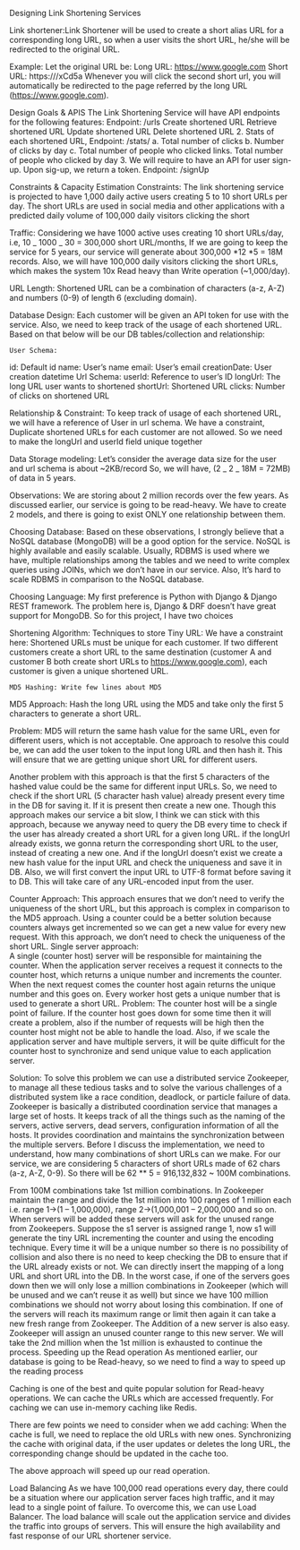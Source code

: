 Designing Link Shortening Services

Link shortener:Link Shortener will be used to create a short alias URL for a corresponding long URL, so when a user visits the short URL, he/she will be redirected to the original URL.

Example: Let the original URL be:
Long URL: https://www.google.com
Short URL: https://<your-url>/xCd5a
Whenever you will click the second short url, you will automatically
be redirected to the page referred by the long URL (https://www.google.com).

Design Goals & APIS
The Link Shortening Service will have API endpoints for the following features:
Endpoint: /urls
Create shortened URL
Retrieve shortened URL
Update shortened URL
Delete shortened URL 2. Stats of each shortened URL, Endpoint: /stats/<url or id>
a. Total number of clicks
b. Number of clicks by day
c. Total number of people who clicked links.
Total number of people who clicked by day 3. We will require to have an API for user sign-up. Upon sig-up, we return a token.
Endpoint: /signUp
  
Constraints & Capacity Estimation
Constraints:
The link shortening service is projected to have 1,000 daily active users creating 5 to 10 short URLs per day. The short URLs are used in social media and other applications with a predicted daily volume of 100,000 daily visitors clicking the short

Traffic: Considering we have 1000 active uses creating 10 short URLs/day,
i.e, 10 _ 1000 _ 30 = 300,000 short URL/months, If we are going to keep the service for 5 years, our service will generate about 300,000 *12 *5 = 18M records.
Also, we will have 100,000 daily visitors clicking the short URLs, which makes the system 10x Read heavy than Write operation (~1,000/day).

URL Length: Shortened URL can be a combination of characters (a-z, A-Z) and numbers (0-9) of length 6 (excluding domain).

Database Design:
Each customer will be given an API token for use with the service. Also, we need to keep track of the usage of each shortened URL. Based on that below will be our DB tables/collection and relationship:

    User Schema:

id: Default id
name: User’s name
email: User’s email
creationDate: User creation datetime
Url Schema:
userId: Reference to user’s ID
longUrl: The long URL user wants to shortened
shortUrl: Shortened URL
clicks: Number of clicks on shortened URL

Relationship & Constraint:
To keep track of usage of each shortened URL, we will have a reference of User in url schema.
We have a constraint, Duplicate shortened URLs for each customer are not allowed. So we need to make the longUrl and userId field unique together

Data Storage modeling:
Let’s consider the average data size for the user and url schema is about ~2KB/record
So, we will have, (2 _ 2 _ 18M = 72MB) of data in 5 years.

Observations:
We are storing about 2 million records over the few years.
As discussed earlier, our service is going to be read-heavy.
We have to create 2 models, and there is going to exist ONLY one relationship between them.

Choosing Database:
Based on these observations, I strongly believe that a NoSQL database (MongoDB) will be a good option for the service. NoSQL is highly available and easily scalable.
Usually, RDBMS is used where we have, multiple relationships among the tables and we need to write complex queries using JOINs, which we don’t have in our service. Also, It’s hard to scale RDBMS in comparison to the NoSQL database.

Choosing Language: My first preference is Python with Django & Django REST framework. The problem here is, Django & DRF doesn’t have great support for MongoDB. So for this project, I have two choices

Shortening Algorithm:
Techniques to store Tiny URL:
We have a constraint here: Shortened URLs must be unique for each customer. If two different customers create a short URL to the same destination (customer A and customer B both create short URLs to https://www.google.com), each customer is given a unique shortened URL.

    MD5 Hashing: Write few lines about MD5

MD5 Approach: Hash the long URL using the MD5 and take only the first 5 characters to generate a short URL.

Problem: MD5 will return the same hash value for the same URL, even for different users, which is not acceptable. One approach to resolve this could be, we can add the user token to the input long URL and then hash it. This will ensure that we are getting unique short URL for different users.

Another problem with this approach is that the first 5 characters of the hashed value could be the same for different input URLs. So, we need to check if the short URL
(5 character hash value) already present every time in the DB for saving it. If it is present then create a new one.
Though this approach makes our service a bit slow, I think we can stick with this approach, because we anyway need to query the DB every time to check if the user has already created a short URL for a given long URL. if the longUrl already exists, we gonna return the corresponding short URL to the user, instead of creating a new one. And if the longUrl doesn’t exist we create a new hash value for the input URL and check the uniqueness and save it in DB.
Also, we will first convert the input URL to UTF-8 format before saving it to DB. This will take care of any URL-encoded input from the user.

Counter Approach:
This approach ensures that we don’t need to verify the uniqueness of the short URL, but this approach is complex in comparison to the MD5 approach.
Using a counter could be a better solution because counters always get incremented so we can get a new value for every new request. With this approach, we don’t need to check the uniqueness of the short URL.
Single server approach:  
A single (counter host) server will be responsible for maintaining the counter.
When the application server receives a request it connects to the counter host, which returns a unique number and increments the counter. When the next request comes the counter host again returns the unique number and this goes on.
Every worker host gets a unique number that is used to generate a short URL.
Problem:
The counter host will be a single point of failure. If the counter host goes down for some time then it will create a problem, also if the number of requests will be high then the counter host might not be able to handle the load.
Also, if we scale the application server and have multiple servers, it will be quite difficult for the counter host to synchronize and send unique value to each application server.

Solution: To solve this problem we can use a distributed service Zookeeper, to manage all these tedious tasks and to solve the various challenges of a distributed system like a race condition, deadlock, or particle failure of data.
Zookeeper is basically a distributed coordination service that manages a large set of hosts. It keeps track of all the things such as the naming of the servers, active servers, dead servers, configuration information of all the hosts. It provides coordination and maintains the synchronization between the multiple servers.
Before I discuss the implementation, we need to understand, how many combinations of short URLs can we make. For our service, we are considering 5 characters of short URLs made of 62 chars (a-z, A-Z, 0-9). So there will be 62 \*\* 5 = 916,132,832 ~ 100M combinations.

From 100M combinations take 1st million combinations.
In Zookeeper maintain the range and divide the 1st million into 100 ranges of 1 million each i.e. range 1->(1 – 1,000,000), range 2->(1,000,001 – 2,000,000 and so on.
When servers will be added these servers will ask for the unused range from Zookeepers. Suppose the s1 server is assigned range 1, now s1 will generate the tiny URL incrementing the counter and using the encoding technique. Every time it will be a unique number so there is no possibility of collision and also there is no need to keep checking the DB to ensure that if the URL already exists or not. We can directly insert the mapping of a long URL and short URL into the DB.
In the worst case, if one of the servers goes down then we will only lose a million combinations in Zookeeper (which will be unused and we can’t reuse it as well) but since we have 100 million combinations we should not worry about losing this combination.
If one of the servers will reach its maximum range or limit then again it can take a new fresh range from Zookeeper.
The Addition of a new server is also easy. Zookeeper will assign an unused counter range to this new server.
We will take the 2nd million when the 1st million is exhausted to continue the process.
Speeding up the Read operation
As mentioned earlier, our database is going to be Read-heavy, so we need to find a way to speed up the reading process

Caching is one of the best and quite popular solution for Read-heavy operations. We can cache the URLs which are accessed frequently. For caching we can use in-memory caching like Redis.

There are few points we need to consider when we add caching:
When the cache is full, we need to replace the old URLs with new ones.
Synchronizing the cache with original data, if the user updates or deletes the long URL, the corresponding change should be updated in the cache too.

The above approach will speed up our read operation.

Load Balancing
As we have 100,000 read operations every day, there could be a situation where our application server faces high traffic, and it may lead to a single point of failure. To overcome this, we can use Load Balancer.
The load balance will scale out the application service and divides the traffic into groups of servers. This will ensure the high availability and fast response of our URL shortener service.
